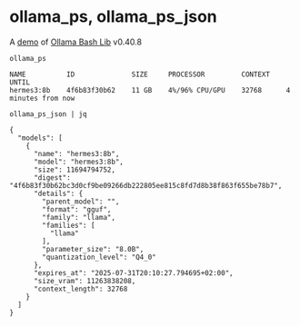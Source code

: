 # ollama_ps, ollama_ps_json

A [demo](../README.md#demos) of [Ollama Bash Lib](https://github.com/attogram/ollama-bash-lib) v0.40.8

`ollama_ps`
```
NAME          ID              SIZE     PROCESSOR         CONTEXT    UNTIL              
hermes3:8b    4f6b83f30b62    11 GB    4%/96% CPU/GPU    32768      4 minutes from now    
```

`ollama_ps_json | jq`
```
{
  "models": [
    {
      "name": "hermes3:8b",
      "model": "hermes3:8b",
      "size": 11694794752,
      "digest": "4f6b83f30b62bc3d0cf9be09266db222805ee815c8fd7d8b38f863f655be78b7",
      "details": {
        "parent_model": "",
        "format": "gguf",
        "family": "llama",
        "families": [
          "llama"
        ],
        "parameter_size": "8.0B",
        "quantization_level": "Q4_0"
      },
      "expires_at": "2025-07-31T20:10:27.794695+02:00",
      "size_vram": 11263838208,
      "context_length": 32768
    }
  ]
}
```
